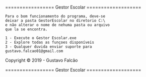 =================	Gestor Escolar      ===================
	
	Para o bom funcionamento do programa, deve-se
	deixar a pasta GestorEscolar no diretorio C:\
	e não alterar o nome de nehuma pasta ou arquivo
	que la se encontra.

	1 - Execute o Gestor Escolar.exe
	2 - Explore todas as funçoes disponíveis
	3 - Qualquer duvida enviar suporte para
	gustavo.falcao01@gmail.com


Copyright © 2019 - Gustavo Falcão

=================	Gestor Escolar      ===================
